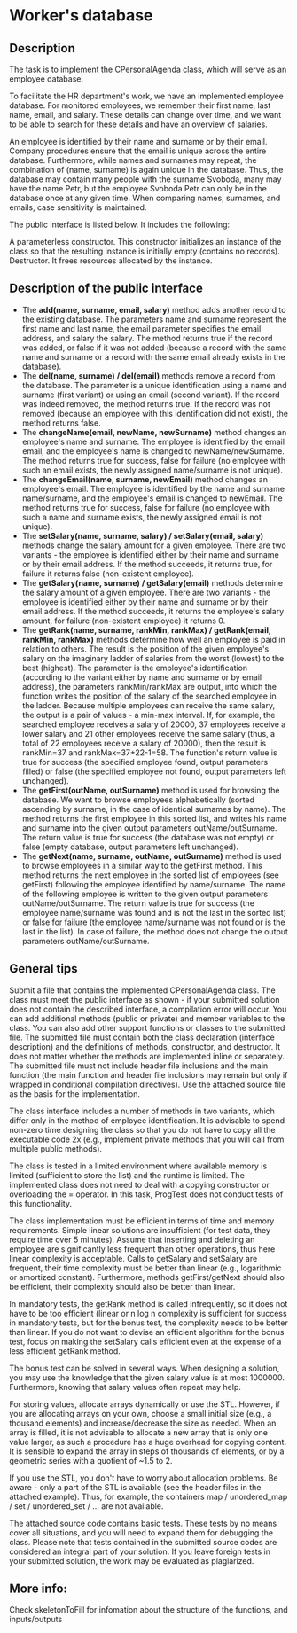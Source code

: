 
# Worker's database

## Description
The task is to implement the CPersonalAgenda class, which will serve as an employee database.

To facilitate the HR department's work, we have an implemented employee database. For monitored employees, we remember their first name, last name, email, and salary. These details can change over time, and we want to be able to search for these details and have an overview of salaries.

An employee is identified by their name and surname or by their email. Company procedures ensure that the email is unique across the entire database. Furthermore, while names and surnames may repeat, the combination of (name, surname) is again unique in the database. Thus, the database may contain many people with the surname Svoboda, many may have the name Petr, but the employee Svoboda Petr can only be in the database once at any given time. When comparing names, surnames, and emails, case sensitivity is maintained.

The public interface is listed below. It includes the following:

A parameterless constructor. This constructor initializes an instance of the class so that the resulting instance is initially empty (contains no records).
Destructor. It frees resources allocated by the instance.

## Description of the public interface
* The **add(name, surname, email, salary)** method adds another record to the existing database. The parameters name and surname represent the first name and last name, the email parameter specifies the email address, and salary the salary. The method returns true if the record was added, or false if it was not added (because a record with the same name and surname or a record with the same email already exists in the database).
* The **del(name, surname) / del(email)** methods remove a record from the database. The parameter is a unique identification using a name and surname (first variant) or using an email (second variant). If the record was indeed removed, the method returns true. If the record was not removed (because an employee with this identification did not exist), the method returns false.
* The **changeName(email, newName, newSurname)** method changes an employee's name and surname. The employee is identified by the email email, and the employee's name is changed to newName/newSurname. The method returns true for success, false for failure (no employee with such an email exists, the newly assigned name/surname is not unique).
* The **changeEmail(name, surname, newEmail)** method changes an employee's email. The employee is identified by the name and surname name/surname, and the employee's email is changed to newEmail. The method returns true for success, false for failure (no employee with such a name and surname exists, the newly assigned email is not unique).
* The **setSalary(name, surname, salary) / setSalary(email, salary)** methods change the salary amount for a given employee. There are two variants - the employee is identified either by their name and surname or by their email address. If the method succeeds, it returns true, for failure it returns false (non-existent employee).
* The **getSalary(name, surname) / getSalary(email)** methods determine the salary amount of a given employee. There are two variants - the employee is identified either by their name and surname or by their email address. If the method succeeds, it returns the employee's salary amount, for failure (non-existent employee) it returns 0.
* The **getRank(name, surname, rankMin, rankMax) / getRank(email, rankMin, rankMax)** methods determine how well an employee is paid in relation to others. The result is the position of the given employee's salary on the imaginary ladder of salaries from the worst (lowest) to the best (highest). The parameter is the employee's identification (according to the variant either by name and surname or by email address), the parameters rankMin/rankMax are output, into which the function writes the position of the salary of the searched employee in the ladder. Because multiple employees can receive the same salary, the output is a pair of values - a min-max interval. If, for example, the searched employee receives a salary of 20000, 37 employees receive a lower salary and 21 other employees receive the same salary (thus, a total of 22 employees receive a salary of 20000), then the result is rankMin=37 and rankMax=37+22-1=58. The function's return value is true for success (the specified employee found, output parameters filled) or false (the specified employee not found, output parameters left unchanged).
* The **getFirst(outName, outSurname)** method is used for browsing the database. We want to browse employees alphabetically (sorted ascending by surname, in the case of identical surnames by name). The method returns the first employee in this sorted list, and writes his name and surname into the given output parameters outName/outSurname. The return value is true for success (the database was not empty) or false (empty database, output parameters left unchanged).
* The **getNext(name, surname, outName, outSurname)** method is used to browse employees in a similar way to the getFirst method. This method returns the next employee in the sorted list of employees (see getFirst) following the employee identified by name/surname. The name of the following employee is written to the given output parameters outName/outSurname. The return value is true for success (the employee name/surname was found and is not the last in the sorted list) or false for failure (the employee name/surname was not found or is the last in the list). In case of failure, the method does not change the output parameters outName/outSurname.

## General tips
Submit a file that contains the implemented CPersonalAgenda class. The class must meet the public interface as shown - if your submitted solution does not contain the described interface, a compilation error will occur. You can add additional methods (public or private) and member variables to the class. You can also add other support functions or classes to the submitted file. The submitted file must contain both the class declaration (interface description) and the definitions of methods, constructor, and destructor. It does not matter whether the methods are implemented inline or separately. The submitted file must not include header file inclusions and the main function (the main function and header file inclusions may remain but only if wrapped in conditional compilation directives). Use the attached source file as the basis for the implementation.

The class interface includes a number of methods in two variants, which differ only in the method of employee identification. It is advisable to spend non-zero time designing the class so that you do not have to copy all the executable code 2x (e.g., implement private methods that you will call from multiple public methods).

The class is tested in a limited environment where available memory is limited (sufficient to store the list) and the runtime is limited. The implemented class does not need to deal with a copying constructor or overloading the = operator. In this task, ProgTest does not conduct tests of this functionality.

The class implementation must be efficient in terms of time and memory requirements. Simple linear solutions are insufficient (for test data, they require time over 5 minutes). Assume that inserting and deleting an employee are significantly less frequent than other operations, thus here linear complexity is acceptable. Calls to getSalary and setSalary are frequent, their time complexity must be better than linear (e.g., logarithmic or amortized constant). Furthermore, methods getFirst/getNext should also be efficient, their complexity should also be better than linear.

In mandatory tests, the getRank method is called infrequently, so it does not have to be too efficient (linear or n log n complexity is sufficient for success in mandatory tests, but for the bonus test, the complexity needs to be better than linear. If you do not want to devise an efficient algorithm for the bonus test, focus on making the setSalary calls efficient even at the expense of a less efficient getRank method.

The bonus test can be solved in several ways. When designing a solution, you may use the knowledge that the given salary value is at most 1000000. Furthermore, knowing that salary values often repeat may help.

For storing values, allocate arrays dynamically or use the STL. However, if you are allocating arrays on your own, choose a small initial size (e.g., a thousand elements) and increase/decrease the size as needed. When an array is filled, it is not advisable to allocate a new array that is only one value larger, as such a procedure has a huge overhead for copying content. It is sensible to expand the array in steps of thousands of elements, or by a geometric series with a quotient of ~1.5 to 2.

If you use the STL, you don't have to worry about allocation problems. Be aware - only a part of the STL is available (see the header files in the attached example). Thus, for example, the containers map / unordered_map / set / unordered_set / ... are not available.

The attached source code contains basic tests. These tests by no means cover all situations, and you will need to expand them for debugging the class. Please note that tests contained in the submitted source codes are considered an integral part of your solution. If you leave foreign tests in your submitted solution, the work may be evaluated as plagiarized.

## More info:
Check skeletonToFill for infomation about the structure of the functions, and inputs/outputs 